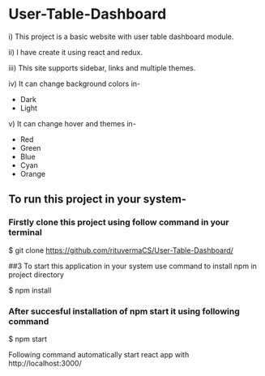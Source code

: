 # User-Table-Dashboard

i) This project is a basic website with user table dashboard module. 

ii) I have create it using react and redux. 

iii) This site supports sidebar, links and multiple themes. 

iv) It can change background colors in- 
* Dark
* Light 

v) It can change hover and themes in- 
* Red
* Green
* Blue
* Cyan
* Orange

## To run this project in your system-

### Firstly clone this project using follow command in your terminal

$ git clone https://github.com/rituvermaCS/User-Table-Dashboard/

##3 To start this application in your system use command to install npm in project directory

$ npm install 

### After succesful installation of npm start it using following command

$ npm start

Following command automatically start react app with http://localhost:3000/
